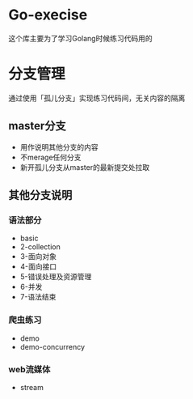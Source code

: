 # Go-execise

这个库主要为了学习Golang时候练习代码用的

# 分支管理
通过使用「孤儿分支」实现练习代码间，无关内容的隔离

## master分支
- 用作说明其他分支的内容
- 不merage任何分支
- 新开孤儿分支从master的最新提交处拉取

## 其他分支说明
### 语法部分
- basic
- 2-collection
- 3-面向对象
- 4-面向接口
- 5-错误处理及资源管理
- 6-并发
- 7-语法结束
### 爬虫练习
- demo
- demo-concurrency
### web流媒体
- stream
